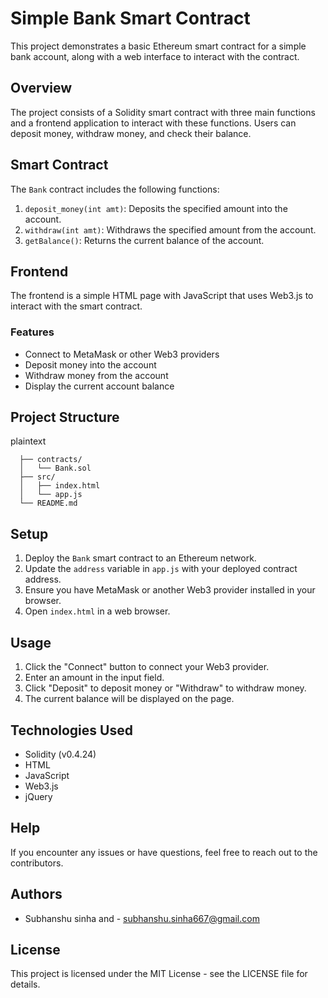 # Simple Bank Smart Contract

This project demonstrates a basic Ethereum smart contract for a simple bank account, along with a web interface to interact with the contract.

## Overview

The project consists of a Solidity smart contract with three main functions and a frontend application to interact with these functions. Users can deposit money, withdraw money, and check their balance.

## Smart Contract

The `Bank` contract includes the following functions:

1. `deposit_money(int amt)`: Deposits the specified amount into the account.
2. `withdraw(int amt)`: Withdraws the specified amount from the account.
3. `getBalance()`: Returns the current balance of the account.

## Frontend

The frontend is a simple HTML page with JavaScript that uses Web3.js to interact with the smart contract.

### Features

- Connect to MetaMask or other Web3 providers
- Deposit money into the account
- Withdraw money from the account
- Display the current account balance

## Project Structure

  plaintext

      ├── contracts/
      │   └── Bank.sol
      ├── src/
      │   ├── index.html
      │   └── app.js
      └── README.md

## Setup

1. Deploy the `Bank` smart contract to an Ethereum network.
2. Update the `address` variable in `app.js` with your deployed contract address.
3. Ensure you have MetaMask or another Web3 provider installed in your browser.
4. Open `index.html` in a web browser.

## Usage

1. Click the "Connect" button to connect your Web3 provider.
2. Enter an amount in the input field.
3. Click "Deposit" to deposit money or "Withdraw" to withdraw money.
4. The current balance will be displayed on the page.

## Technologies Used

- Solidity (v0.4.24)
- HTML
- JavaScript
- Web3.js
- jQuery

## Help

If you encounter any issues or have questions, feel free to reach out to the contributors.

## Authors

  - Subhanshu sinha and - subhanshu.sinha667@gmail.com 

## License

This project is licensed under the MIT License - see the LICENSE file for details.
